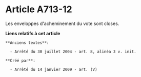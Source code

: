 # Article A713-12

Les enveloppes d'acheminement du vote sont closes.

**Liens relatifs à cet article**

	**Anciens textes**:

	  - Arrêté du 30 juillet 2004 - art. 8, alinéa 3 v. init.

	**Créé par**:

	  - Arrêté du 14 janvier 2009 - art. (V)
